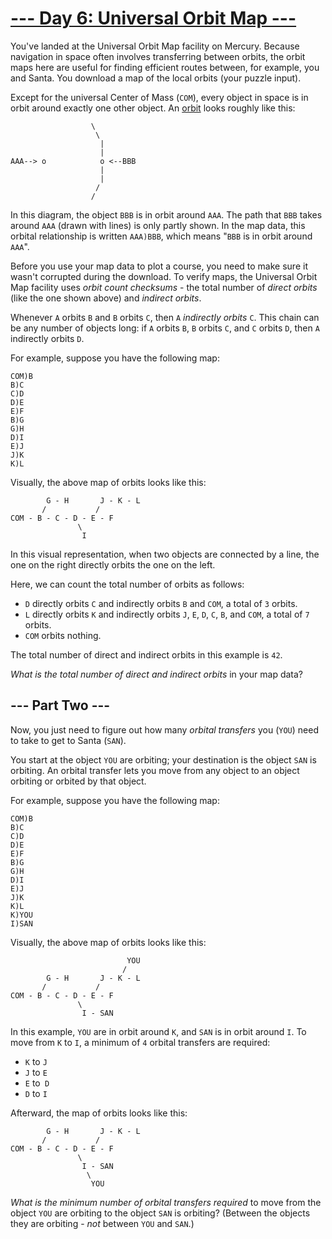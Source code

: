 # [--- Day 6: Universal Orbit Map ---](https://adventofcode.com/2019/day/6)

You've landed at the Universal Orbit Map facility on Mercury. Because navigation in space often involves transferring between orbits, the orbit maps here are useful for finding efficient routes between, for example, you and Santa. You download a map of the local orbits (your puzzle input).

Except for the universal Center of Mass (``COM``), every object in space is in orbit around exactly one other object. An [orbit](https://en.wikipedia.org/wiki/Orbit) looks roughly like this:

```
                  \
                   \
                    |
                    |
AAA--> o            o <--BBB
                    |
                    |
                   /
                  /
```

In this diagram, the object ``BBB`` is in orbit around ``AAA``. The path that ``BBB`` takes around ``AAA`` (drawn with lines) is only partly shown. In the map data, this orbital relationship is written ``AAA)BBB``, which means "``BBB`` is in orbit around ``AAA``".

Before you use your map data to plot a course, you need to make sure it wasn't corrupted during the download. To verify maps, the Universal Orbit Map facility uses *orbit count checksums* - the total number of *direct orbits* (like the one shown above) and *indirect orbits*.

Whenever ``A`` orbits ``B`` and ``B`` orbits ``C``, then ``A`` *indirectly orbits* ``C``. This chain can be any number of objects long: if ``A`` orbits ``B``, ``B`` orbits ``C``, and ``C`` orbits ``D``, then ``A`` indirectly orbits ``D``.

For example, suppose you have the following map:

```
COM)B
B)C
C)D
D)E
E)F
B)G
G)H
D)I
E)J
J)K
K)L
```

Visually, the above map of orbits looks like this:

```
        G - H       J - K - L
       /           /
COM - B - C - D - E - F
               \
                I
```

In this visual representation, when two objects are connected by a line, the one on the right directly orbits the one on the left.

Here, we can count the total number of orbits as follows:
- ``D`` directly orbits ``C`` and indirectly orbits ``B`` and ``COM``, a total of ``3`` orbits.
- ``L`` directly orbits ``K`` and indirectly orbits ``J``, ``E``, ``D``, ``C``, ``B``, and ``COM``, a total of ``7`` orbits.
- ``COM`` orbits nothing.

The total number of direct and indirect orbits in this example is ``42``.

*What is the total number of direct and indirect orbits* in your map data?

## --- Part Two ---

Now, you just need to figure out how many *orbital transfers* you (``YOU``) need to take to get to Santa (``SAN``).

You start at the object ``YOU`` are orbiting; your destination is the object ``SAN`` is orbiting. An orbital transfer lets you move from any object to an object orbiting or orbited by that object.

For example, suppose you have the following map:

```
COM)B
B)C
C)D
D)E
E)F
B)G
G)H
D)I
E)J
J)K
K)L
K)YOU
I)SAN
```

Visually, the above map of orbits looks like this:

```
                          YOU
                         /
        G - H       J - K - L
       /           /
COM - B - C - D - E - F
               \
                I - SAN
```

In this example, ``YOU`` are in orbit around ``K``, and ``SAN`` is in orbit around ``I``. To move from ``K`` to ``I``, a minimum of ``4`` orbital transfers are required:
- ``K`` to ``J``
- ``J`` to ``E``
- ``E`` to`` D``
- ``D`` to ``I``

Afterward, the map of orbits looks like this:

```
        G - H       J - K - L
       /           /
COM - B - C - D - E - F
               \
                I - SAN
                 \
                  YOU
```

*What is the minimum number of orbital transfers required* to move from the object ``YOU`` are orbiting to the object ``SAN`` is orbiting? (Between the objects they are orbiting - *not* between ``YOU`` and ``SAN``.)
